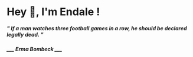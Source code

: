 <h1 title="head"> Hey 👋, I'm Endale !</h1>

**<h5><i>" If a man watches three football games in a row, he should be declared legally dead. "</i></h5>**

*<b>___ Erma Bombeck ___</b>*
